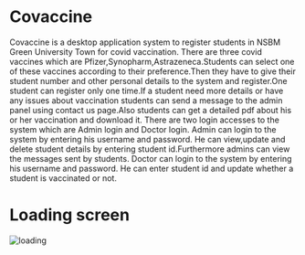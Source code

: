 # Covaccine
Covaccine is a desktop application system to register students in NSBM Green University Town for covid vaccination. There are three covid vaccines which are Pfizer,Synopharm,Astrazeneca.Students can select one of these vaccines according to their preference.Then they have to give their student number and other personal details to the system and register.One student can register only one time.If a student need more details or have any issues about vaccination students can send a message to the admin panel using contact us page.Also students can get a detailed pdf about his or her vaccination and download it.
There are two login accesses to the system which are Admin login and Doctor login.
Admin can login to the system by entering his username and password. He can view,update and delete student details by entering student id.Furthermore admins can view the messages sent by students.
Doctor can login to the system by entering his username and password. He can enter student id and update whether a student is vaccinated or not.


# Loading screen
![loading](https://user-images.githubusercontent.com/64424930/134177831-1467ae21-a814-470e-ae40-b63a8a6b50bf.PNG)
